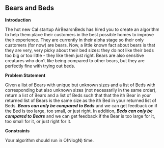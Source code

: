 ## Bears and Beds
<b>Introduction</b>

The hot new Cal startup AirBearsnBeds has hired you to create an algorithm to help them place their customers in the best possible 
homes to improve their experience. They are currently in their alpha stage so their only customers (for now) are bears. 
Now, a little known fact about bears is that they are very, very picky about their bed sizes: 
they do not like their beds too big or too little - they like them just right. 
Bears are also sensitive creatures who don’t like being compared to other bears, but they are perfectly fine with trying out beds.

<b>Problem Statement</b>

Given a list of Bears with unique but unknown sizes and a list of Beds with corresponding but also unknown sizes 
(not necessarily in the same order), return a list of Bears and a list of Beds such that that the ith Bear in your returned list of 
Bears is the same size as the ith Bed in your returned list of Beds. <b><i>Bears can only be compared to Beds</i></b> and we can 
get feedback on if the Bed is too large, too small, or just right. In addition, <b><i>Beds can only be compared to Bears</i></b> and 
we can get feedback if the Bear is too large for it, too small for it, or just right for it.

<b>Constraints</b>

Your algorithm should run in O(NlogN) time.
